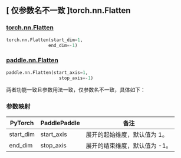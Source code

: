 ## [ 仅参数名不一致 ]torch.nn.Flatten
### [torch.nn.Flatten](https://pytorch.org/docs/stable/generated/torch.nn.Flatten.html?highlight=nn+flatten#torch.nn.Flatten)

```python
torch.nn.Flatten(start_dim=1,
                end_dim=-1)
```

### [paddle.nn.Flatten](https://www.paddlepaddle.org.cn/documentation/docs/zh/api/paddle/nn/Flatten_cn.html#flatten)

```python
paddle.nn.Flatten(start_axis=1,
                    stop_axis=-1)
```

两者功能一致且参数用法一致，仅参数名不一致，具体如下：
### 参数映射
| PyTorch       | PaddlePaddle | 备注                                                   |
| ------------- | ------------ | ------------------------------------------------------ |
| start_dim     | start_axis   | 展开的起始维度，默认值为 1。                               |
| end_dim       | stop_axis    | 展开的结束维度，默认值为 -1。                              |
